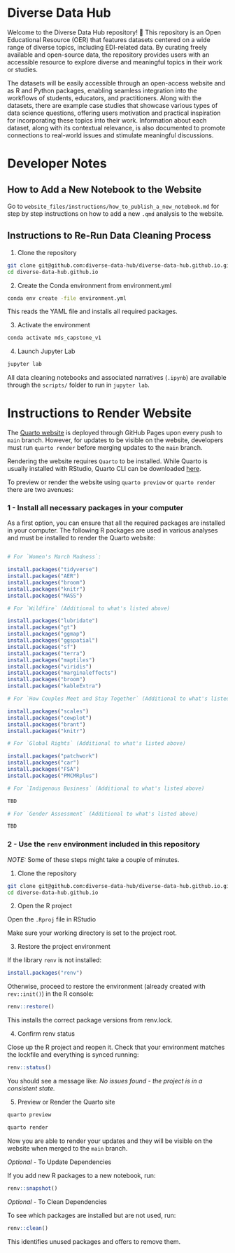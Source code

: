 # Diverse Data Hub

Welcome to the Diverse Data Hub repository! 👋 This repository is an Open Educational Resource (OER) that features datasets centered on a wide range of diverse topics, including EDI-related data. By curating freely available and open-source data, the repository provides users with an accessible resource to explore diverse and meaningful topics in their work or studies. 

The datasets will be easily accessible through an open-access website and as R and Python packages, enabling seamless integration into the workflows of students, educators, and practitioners. Along with the datasets, there are example case studies that showcase various types of data science questions, offering users motivation and practical inspiration for incorporating these topics into their work. Information about each dataset, along with its contextual relevance, is also documented to promote connections to real-world issues and stimulate meaningful discussions.

# Developer Notes

## How to Add a New Notebook to the Website

Go to `website_files/instructions/how_to_publish_a_new_notebook.md` for step by step instructions on how to add a new `.qmd` analysis to the website.

## Instructions to Re-Run Data Cleaning Process

1. Clone the repository

```bash
git clone git@github.com:diverse-data-hub/diverse-data-hub.github.io.git
cd diverse-data-hub.github.io
```

2. Create the Conda environment from environment.yml

```bash
conda env create -file environment.yml
```

This reads the YAML file and installs all required packages.

3. Activate the environment

```bash
conda activate mds_capstone_v1
```

4. Launch Jupyter Lab

```bash
jupyter lab
```

All data cleaning notebooks and associated narratives (`.ipynb`) are available through the `scripts/` folder to run in `jupyter lab`.

# Instructions to Render Website

The [Quarto website](https://diverse-data-hub.github.io/) is deployed through GitHub Pages upon every push to `main` branch. However, for updates to be visible on the website, developers must run `quarto render` before merging updates to the `main` branch.

Rendering the website requires `Quarto` to be installed. While Quarto is usually installed with RStudio, Quarto CLI can be downloaded [here](https://quarto.org/docs/get-started/).

To preview or render the website using `quarto preview` or `quarto render` there are two avenues:

### 1 - Install all necessary packages in your computer

As a first option, you can ensure that all the required packages are installed in your computer. The following R packages are used in various analyses and must be installed to render the Quarto website:

```r

# For `Women's March Madness`:

install.packages("tidyverse")
install.packages("AER")
install.packages("broom")
install.packages("knitr")
install.packages("MASS")

# For `Wildfire` (Additional to what's listed above)

install.packages("lubridate")
install.packages("gt")
install.packages("ggmap")
install.packages("ggspatial")
install.packages("sf")
install.packages("terra")
install.packages("maptiles")
install.packages("viridis")
install.packages("marginaleffects")
install.packages("broom")
install.packages("kableExtra")

# For `How Couples Meet and Stay Together` (Additional to what's listed above)

install.packages("scales")
install.packages("cowplot")
install.packages("brant")
install.packages("knitr")

# For `Global Rights` (Additional to what's listed above)

install.packages("patchwork")
install.packages("car")
install.packages("FSA")
install.packages("PMCMRplus")

# For `Indigenous Business` (Additional to what's listed above)

TBD

# For `Gender Assessment` (Additional to what's listed above)

TBD

```

### 2 - Use the `renv` environment included in this repository

*NOTE:* Some of these steps might take a couple of minutes. 

1. Clone the repository

```bash
git clone git@github.com:diverse-data-hub/diverse-data-hub.github.io.git
cd diverse-data-hub.github.io
```

2. Open the R project

Open the `.Rproj` file in RStudio

Make sure your working directory is set to the project root.

3. Restore the project environment

If the library `renv` is not installed:

```R
install.packages("renv")  
```

Otherwise, proceed to restore the environment (already created with `rev::init()`) in the R console:

```R
renv::restore()
```

This installs the correct package versions from renv.lock.

4. Confirm renv status

Close up the R project and reopen it. Check that your environment matches the lockfile and everything is synced running:

```R
renv::status()
```

You should see a message like: *No issues found - the project is in a consistent state.*

5. Preview or Render the Quarto site

```bash
quarto preview
```

```bash
quarto render
```

Now you are able to render your updates and they will be visible on the website when merged to the `main` branch.

*Optional* - To Update Dependencies

If you add new R packages to a new notebook, run:

```r
renv::snapshot()
```

*Optional* - To Clean Dependencies

To see which packages are installed but are not used, run:

```r
renv::clean()
```

This identifies unused packages and offers to remove them.